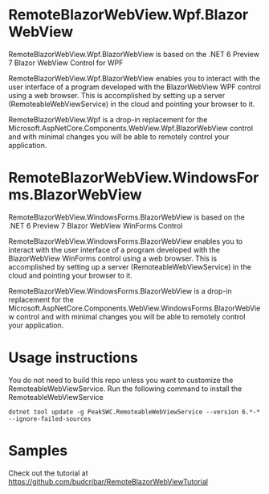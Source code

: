 # RemoteBlazorWebView.Wpf.BlazorWebView

RemoteBlazorWebView.Wpf.BlazorWebView is based on the .NET 6 Preview 7 Blazor WebView Control for WPF

RemoteBlazorWebView.Wpf.BlazorWebView enables you to interact with the user interface of a program developed with the BlazorWebView WPF control using a web browser. This is accomplished by setting up a server (RemoteableWebViewService) in the cloud and pointing your browser to it.

RemoteBlazorWebView.Wpf is a drop-in replacement for the Microsoft.AspNetCore.Components.WebView.Wpf.BlazorWebView control and with minimal changes you will be able to remotely control your application.


# RemoteBlazorWebView.WindowsForms.BlazorWebView

RemoteBlazorWebView.WindowsForms.BlazorWebView is based on the .NET 6 Preview 7 Blazor WebView WinForms Control 

RemoteBlazorWebView.WindowsForms.BlazorWebView enables you to interact with the user interface of a program developed with the BlazorWebView WinForms control using a web browser. This is accomplished by setting up a server (RemoteableWebViewService) in the cloud and pointing your browser to it.

RemoteBlazorWebView.WindowsForms.BlazorWebView is a drop-in replacement for the Microsoft.AspNetCore.Components.WebView.WindowsForms.BlazorWebView control and with minimal changes you will be able to remotely control your application.


# Usage instructions

You do not need to build this repo unless you want to customize the RemoteableWebViewService. Run the following command to install the RemoteableWebViewService

```console
dotnet tool update -g PeakSWC.RemoteableWebViewService --version 6.*-* --ignore-failed-sources
```

# Samples

Check out the tutorial at https://github.com/budcribar/RemoteBlazorWebViewTutorial 

